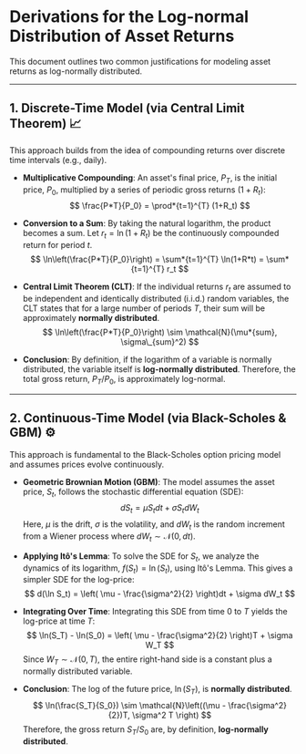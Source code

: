 # Derivations for the Log-normal Distribution of Asset Returns

This document outlines two common justifications for modeling asset returns as log-normally distributed.

---

## 1. Discrete-Time Model (via Central Limit Theorem) 📈

This approach builds from the idea of compounding returns over discrete time intervals (e.g., daily).

- **Multiplicative Compounding**: An asset's final price, $P_T$, is the initial price, $P_0$, multiplied by a series of periodic gross returns $(1+R_t)$:
  $$ \frac{P*T}{P_0} = \prod*{t=1}^{T} (1+R_t) $$

- **Conversion to a Sum**: By taking the natural logarithm, the product becomes a sum. Let $r_t = \ln(1+R_t)$ be the continuously compounded return for period $t$.
  $$ \ln\left(\frac{P*T}{P_0}\right) = \sum*{t=1}^{T} \ln(1+R*t) = \sum*{t=1}^{T} r_t $$

- **Central Limit Theorem (CLT)**: If the individual returns $r_t$ are assumed to be independent and identically distributed (i.i.d.) random variables, the CLT states that for a large number of periods $T$, their sum will be approximately **normally distributed**.
  $$ \ln\left(\frac{P*T}{P_0}\right) \sim \mathcal{N}(\mu*{sum}, \sigma\_{sum}^2) $$

- **Conclusion**: By definition, if the logarithm of a variable is normally distributed, the variable itself is **log-normally distributed**. Therefore, the total gross return, $P_T/P_0$, is approximately log-normal.

---

## 2. Continuous-Time Model (via Black-Scholes & GBM) ⚙️

This approach is fundamental to the Black-Scholes option pricing model and assumes prices evolve continuously.

- **Geometric Brownian Motion (GBM)**: The model assumes the asset price, $S_t$, follows the stochastic differential equation (SDE):
  $$ dS_t = \mu S_t dt + \sigma S_t dW_t $$
    Here, $\mu$ is the drift, $\sigma$ is the volatility, and $dW_t$ is the random increment from a Wiener process where $dW_t \sim \mathcal{N}(0, dt)$.

- **Applying Itô's Lemma**: To solve the SDE for $S_t$, we analyze the dynamics of its logarithm, $f(S_t) = \ln(S_t)$, using Itô's Lemma. This gives a simpler SDE for the log-price:
  $$ d(\ln S_t) = \left( \mu - \frac{\sigma^2}{2} \right)dt + \sigma dW_t $$

- **Integrating Over Time**: Integrating this SDE from time $0$ to $T$ yields the log-price at time $T$:
  $$ \ln(S_T) - \ln(S_0) = \left( \mu - \frac{\sigma^2}{2} \right)T + \sigma W_T $$
    Since $W_T \sim \mathcal{N}(0, T)$, the entire right-hand side is a constant plus a normally distributed variable.

- **Conclusion**: The log of the future price, $\ln(S_T)$, is **normally distributed**.
  $$ \ln(\frac{S_T}{S_0}) \sim \mathcal{N}\left((\mu - \frac{\sigma^2}{2})T, \sigma^2 T \right) $$
    Therefore, the gross return $S_T/S_0$ are, by definition, **log-normally distributed**.
